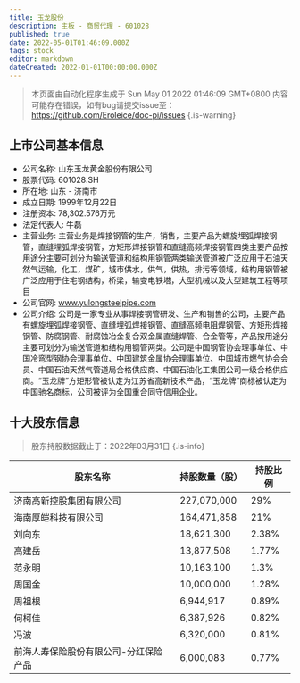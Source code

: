 ```yaml
---
title: 玉龙股份
description: 主板 - 商贸代理 - 601028
published: true
date: 2022-05-01T01:46:09.000Z
tags: stock
editor: markdown
dateCreated: 2022-01-01T00:00:00.000Z
---
```


> 本页面由自动化程序生成于 Sun May 01 2022 01:46:09 GMT+0800
> 内容可能存在错误，如有bug请提交issue至：https://github.com/Eroleice/doc-pi/issues
{.is-warning}

## 上市公司基本信息
- 公司名称: 山东玉龙黄金股份有限公司
- 股票代码: 601028.SH
- 所在地: 山东 - 济南市
- 成立日期: 1999年12月22日
- 注册资本: 78,302.576万元
- 法定代表人: 牛磊
- 主营业务: 主营业务是焊接钢管的生产，销售，主要产品为螺旋埋弧焊接钢管，直缝埋弧焊接钢管，方矩形焊接钢管和直缝高频焊接钢管四类主要产品按用途分主要可划分为输送管道和结构用钢管两类输送管道被广泛应用于石油天然气运输，化工，煤矿，城市供水，供气，供热，排污等领域，结构用钢管被广泛应用于住宅钢结构，桥梁，输变电铁塔，大型机械以及大型建筑工程等项目
- 公司官网: www.yulongsteelpipe.com
- 公司介绍: 公司是一家专业从事焊接钢管研发、生产和销售的公司，主要产品有螺旋埋弧焊接钢管、直缝埋弧焊接钢管、直缝高频电阻焊钢管、方矩形焊接钢管、防腐钢管、耐腐蚀冶金复合双金属直缝焊管、合金管等，产品按用途分主要可划分为输送管道和结构用钢管两类。公司是中国钢管协会理事单位、中国冷弯型钢协会理事单位、中国建筑金属协会理事单位、中国城市燃气协会会员、中国石油天然气管道局合格供应商、中国石油化工集团公司一级合格供应商。“玉龙牌”方矩形管被认定为江苏省高新技术产品，“玉龙牌”商标被认定为中国驰名商标，公司被评为全国重合同守信用企业。


## 十大股东信息
> 股东持股数据截止于：2022年03月31日
{.is-info}

| 股东名称 | 持股数量（股） | 持股比例 |
| --- | --- | --- |
| 济南高新控股集团有限公司 | 227,070,000 | 29% |
| 海南厚皑科技有限公司 | 164,471,858 | 21% |
| 刘向东 | 18,621,300 | 2.38% |
| 高建岳 | 13,877,508 | 1.77% |
| 范永明 | 10,163,100 | 1.3% |
| 周国金 | 10,000,000 | 1.28% |
| 周祖根 | 6,944,917 | 0.89% |
| 何柯佳 | 6,387,926 | 0.82% |
| 冯波 | 6,320,000 | 0.81% |
| 前海人寿保险股份有限公司-分红保险产品 | 6,000,083 | 0.77% |




